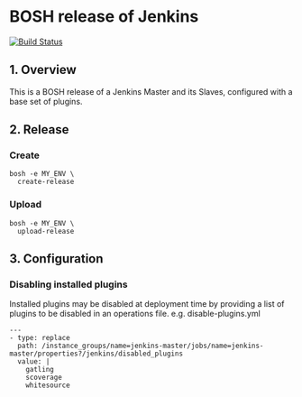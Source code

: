 # BOSH release of Jenkins

[![Build Status](https://travis-ci.org/FINkit/jenkins-boshrelease.svg?branch=master)](https://travis-ci.org/FINkit/jenkins-boshrelease)

## 1. Overview

This is a BOSH release of a Jenkins Master and its Slaves, configured with a base set of plugins.

## 2. Release

### Create

```
bosh -e MY_ENV \
  create-release
```
### Upload

```
bosh -e MY_ENV \
  upload-release
```

## 3. Configuration
### Disabling installed plugins
Installed plugins may be disabled at deployment time by providing a list of plugins to be disabled in an operations file.
e.g. disable-plugins.yml
```
---
- type: replace
  path: /instance_groups/name=jenkins-master/jobs/name=jenkins-master/properties?/jenkins/disabled_plugins
  value: |
    gatling
    scoverage
    whitesource
```
